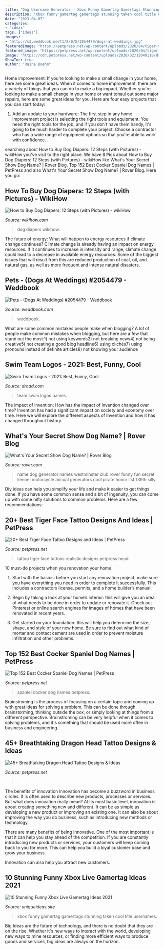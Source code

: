 ```yaml
---
title: "Dog Username Generator - Xbox Funny Gamertag Gamertags Stunning Taken Cool Title Usernames"
description: "Xbox funny gamertag gamertags stunning taken cool title usernames"
date: "2023-04-07"
categories:
- "ideas"
tags: ["ideas"]
images:
- "http://s3.weddbook.me/t1/2/0/5/2054479/dogs-at-weddings.jpg"
featuredImage: "https://petpress.net/wp-content/uploads/2020/04/tiger-tattoo-3.jpg"
featured_image: "https://petpress.net/wp-content/uploads/2020/04/tiger-tattoo-3.jpg"
image: "https://cdn.petpress.net/wp-content/uploads/2020/02/12040118/dragon-tattoo.jpg"
ShowToc: true
author: "Raina Boehm"
---
```



Home improvement: If you're looking to make a small change in your home, here are some great ideas.
When it comes to home improvement, there are a variety of things that you can do to make a big impact. Whether you're looking to make a small change in your home or want tohaul out some major repairs, here are some great ideas for you. Here are four easy projects that you can start today:
1) Add an update to your hardware: The first step in any home improvement project is selecting the right tools and equipment. You need the right tools for the job, and if you don't have them handy, it's going to be much harder to complete your project. Choose a contractor who has a wide range of equipment options so that you're able to work with confidence.

	

		
searching about How to Buy Dog Diapers: 12 Steps (with Pictures) - wikiHow you've visit to the right place. We have 8 Pics about How to Buy Dog Diapers: 12 Steps (with Pictures) - wikiHow like What&#039;s Your Secret Show Dog Name? | Rover Blog, Top 152 Best Cocker Spaniel Dog Names | PetPress and also What&#039;s Your Secret Show Dog Name? | Rover Blog. Here you go:
		
    
## How To Buy Dog Diapers: 12 Steps (with Pictures) - WikiHow

<img loading=lazy src="https://www.wikihow.com/images/6/66/Buy-Dog-Diapers-Step-11.jpg" onerror="this.onerror=null;this.src='https://tse2.mm.bing.net/th?id=OIP.PzR_zbeSTbmiRwWJ5ee6NgHaFj&amp;pid=15.1';" alt="How to Buy Dog Diapers: 12 Steps (with Pictures) - wikiHow">

_Source: wikihow.com_

>dog diapers wikihow. 

	

The future of energy: What will happen to energy resources if climate change continues?
Climate change is already having an impact on energy resources. If it continues to increase in intensity and range, climate change could lead to a decrease in available energy resources. Some of the biggest issues that will result from this are reduced production of coal, oil, and natural gas, as well as more frequent and intense natural disasters.

    
## Pets - (Dogs At Weddings) #2054479 - Weddbook

<img loading=lazy src="http://s3.weddbook.me/t1/2/0/5/2054479/dogs-at-weddings.jpg" onerror="this.onerror=null;this.src='https://tse2.mm.bing.net/th?id=OIP.xalDMTlvgtOHk9fVIV6BegHaLH&amp;pid=15.1';" alt="Pets - (Dogs At Weddings) #2054479 - Weddbook">

_Source: weddbook.com_

>weddbook. 

	

What are some common mistakes people make when blogging?
A lot of people make common mistakes when blogging, but here are a few that stand out the most:1) not using keywords2) not breaking news4) not being creative5) not creating a good blog headline6) using clichés7) using pronouns instead of definite articles8) not knowing your audience

    
## Swim Team Logos - 2021: Best, Funny, Cool

<img loading=lazy src="https://www.drodd.com/images16/swim-team-logos5.png" onerror="this.onerror=null;this.src='https://tse4.mm.bing.net/th?id=OIP.rnYfJJxVLw5jb23JHyoltgHaGV&amp;pid=15.1';" alt="Swim Team Logos - 2021: Best, Funny, Cool">

_Source: drodd.com_

>team swim logos names. 

	

The impact of invention: How has the impact of Invention changed over time?
Invention has had a significant impact on society and economy over time. Here we will explore the different aspects of Invention and how it has changed throughout history.

    
## What&#039;s Your Secret Show Dog Name? | Rover Blog

<img loading=lazy src="https://www.rover.com/blog/wp-content/uploads/2015/02/dog_show_name_generatoe_rover.png" onerror="this.onerror=null;this.src='https://tse1.mm.bing.net/th?id=OIP.Qyesa0huNMZjR3hBAvG-ugHaNr&amp;pid=15.1';" alt="What&#039;s Your Secret Show Dog Name? | Rover Blog">

_Source: rover.com_

>name dog generator names westminster club rover funny fun secret kennel motorcycle annual generators cool pirate honor list 139th silly. 

	

Diy ideas can help you simplify your life and make it easier to get things done. If you have some common sense and a bit of ingenuity, you can come up with some nifty solutions to common problems. Here are a few recommendations: 

    
## 20+ Best Tiger Face Tattoo Designs And Ideas | PetPress

<img loading=lazy src="https://petpress.net/wp-content/uploads/2020/04/tiger-tattoo-3.jpg" onerror="this.onerror=null;this.src='https://tse2.mm.bing.net/th?id=OIP.a3QN_X5VwCyDbmrP_Rz_6QHaET&amp;pid=15.1';" alt="20+ Best Tiger Face Tattoo Designs and Ideas | PetPress">

_Source: petpress.net_

>tattoo tiger face tattoos realistic designs petpress head. 

	

10 must-do projects when you renovation your home
1. Start with the basics: before you start any renovation project, make sure you have everything you need in order to complete it successfully. This includes a contractors license, permits, and a home builder’s manual.
2. Begin by taking a look at your home’s interior: this will give you an idea of what needs to be done in order to update or renovate it. Check out Pinterest or online search engines for images of homes that have been renovated in recent years.

3. Get started on your foundation: this will help you determine the size, shape, and style of your new home. Be sure to find out what kind of mortar and contact cement are used in order to prevent moisture infiltration and other problems.


    
## Top 152 Best Cocker Spaniel Dog Names | PetPress

<img loading=lazy src="https://petpress.net/wp-content/uploads/2020/04/Cocker-Spaniel-20.jpg" onerror="this.onerror=null;this.src='https://tse4.mm.bing.net/th?id=OIP.Ttu0CYJl44y8cpPj0nD7KwHaEV&amp;pid=15.1';" alt="Top 152 Best Cocker Spaniel Dog Names | PetPress">

_Source: petpress.net_

>spaniel cocker dog names petpress. 

	

Brainstroming is the process of focusing on a certain topic and coming up with great ideas for solving a problem. This can be done through brainstorming, thinking outside the box, or simply looking at things from a different perspective. Brainstroming can be very helpful when it comes to solving problems, and it's something that should be used more often in business and engineering.

    
## 45+ Breathtaking Dragon Head Tattoo Designs &amp; Ideas

<img loading=lazy src="https://cdn.petpress.net/wp-content/uploads/2020/02/12040118/dragon-tattoo.jpg" onerror="this.onerror=null;this.src='https://tse1.mm.bing.net/th?id=OIP.VufjqLRHZa4CaWi6RtKTcAHaEH&amp;pid=15.1';" alt="45+ Breathtaking Dragon Head Tattoo Designs &amp; Ideas">

_Source: petpress.net_

>. 

	

The benefits of innovation
Innovation has become a buzzword in business circles. It is often used to describe new products, processes or services. But what does innovation really mean?
At its most basic level, innovation is about creating something new and different. It can be as simple as developing a new product or improving an existing one. It can also be about improving the way you do business, such as introducing new methods or technology.

There are many benefits of being innovative. One of the most important is that it can help you stay ahead of the competition. If you are constantly introducing new products or services, your customers will keep coming back to you for more. This can help you build a loyal customer base and grow your business.

Innovation can also help you attract new customers.

    
## 10 Stunning Funny Xbox Live Gamertag Ideas 2021

<img loading=lazy src="https://www.uniqueideas.site/wp-content/uploads/funny-xbox-360-gamertags-not-taken-youtube.jpg" onerror="this.onerror=null;this.src='https://tse1.mm.bing.net/th?id=OIP.aePwh6YAwJbfBWlq4ljdcAHaEK&amp;pid=15.1';" alt="10 Stunning Funny Xbox Live Gamertag Ideas 2021">

_Source: uniqueideas.site_

>xbox funny gamertag gamertags stunning taken cool title usernames. 

	

Big Ideas are the future of technology, and there is no doubt that they are on the rise. Whether it's new ways to interact with the world, developing new ways to mine resources, or finding more efficient ways to produce goods and services, big ideas are always on the horizon. 

